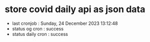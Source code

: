 # store covid daily api as json data

- last cronjob : Sunday, 24 December 2023 13:12:48
- status og cron : success
- status daily cron : success
      
      